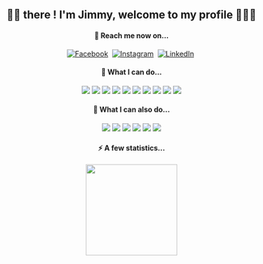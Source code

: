 <h2 align="center">👋🏼 there ! I'm Jimmy, welcome to my profile 👨🏽‍💻</h2>

<h4 align="center">🚀 Reach me now on... </h4>
<p align="center">
<a href="https://www.facebook.com/jimmycabuy" target="_blank"><img src="https://img.shields.io/badge/Facebook-1877F2?style=flat-square&logo=facebook&logoColor=white" alt="Facebook"></a>&nbsp;
<a href="https://instagram.com/jimmycabuy" target="_blank"><img src="https://img.shields.io/badge/Instagram-%23E4405F.svg?&style=flat-square&logo=instagram&logoColor=white" alt="Instagram""></a>&nbsp;
<a href="https://www.linkedin.com/in/jimmycabuy/" target="_blank"><img src="https://img.shields.io/badge/LinkedIn-%230077B5.svg?&style=flat-square&logo=linkedin&logoColor=white" alt="LinkedIn"></a>&nbsp;
</p>

<h4 align="center">🧠 What I can do... </h4>
<p align="center">
  
<img src="https://img.shields.io/badge/HTML5-E34F26?style=flat-square&logo=html5&logoColor=white"> 
<img src="https://img.shields.io/badge/CSS3-1572B6?style=flat-square&logo=css3&logoColor=white">
<img src="https://img.shields.io/badge/JavaScript-F7DF1E?style=flat-square&logo=javascript&logoColor=white">
<img src="https://img.shields.io/badge/Express.js-404D59?style=flat-square&logo=express&&logoColor=white">
<img src="https://img.shields.io/badge/React-20232A?style=flat-square&logo=react&logoColor=white">
<img src="https://img.shields.io/badge/React_Native-20232A?style=flat-square&logo=react&logoColor=white">
<img src="https://img.shields.io/badge/Node.js-43853D?style=flat-square&logo=node.js&logoColor=white">
<img src="https://img.shields.io/badge/jQuery-0769AD?style=flat-square&logo=jquery&logoColor=white">
<img src="https://img.shields.io/badge/Bootstrap-563D7C?style=flat-square&logo=bootstrap&logoColor=white">
<img src="https://img.shields.io/badge/-MongoDB-339933?style=flat-square&logo=Mongodb&logoColor=ffffff">
  
</p>
<h4 align="center">🎯 What I can also do... </h4>

<p align="center">
  
<img src="https://aleen42.github.io/badges/src/photoshop.svg"> 
<img src="https://aleen42.github.io/badges/src/illustrator.svg">
<img src="https://aleen42.github.io/badges/src/premiere.svg">
  
<img src="https://img.shields.io/badge/adobe%20photoshop-%2331A8FF.svg?style=flat-square&logo=adobe%20photoshop&logoColor=white "> 
<img src="https://img.shields.io/badge/Adobe%20XD-470137?style=flat-square&logo=Adobe%20XD&logoColor=#FF61F6">
<img src="https://img.shields.io/badge/Adobe%20Lightroom-31A8FF.svg?style=flat-square&logo=Adobe%20Lightroom&logoColor=white">   
  
  
</p>
  
<h4 align="center">⚡️ A few statistics... </h4>

<p align="center">
  <img height="180em" src="https://github-readme-stats.vercel.app/api/top-langs/?username=jimmycabuy&layout=compact&theme=graywhite/">
</p>
  
  <!--
<div align="center">
  <img src="https://github.com/devicons/devicon/blob/master/icons/java/java-original-wordmark.svg" title="Java" alt="Java" width="40" height="40"/>&nbsp;
  <img src="https://github.com/devicons/devicon/blob/master/icons/react/react-original-wordmark.svg" title="React" alt="React" width="40" height="40"/>&nbsp;
  <img src="https://github.com/devicons/devicon/blob/master/icons/spring/spring-original-wordmark.svg" title="Spring" alt="Spring" width="40" height="40"/>&nbsp;
  <img src="https://github.com/devicons/devicon/blob/master/icons/materialui/materialui-original.svg" title="Material UI" alt="Material UI" width="40" height="40"/>&nbsp;
  <img src="https://github.com/devicons/devicon/blob/master/icons/flutter/flutter-original.svg" title="Flutter" alt="Flutter" width="40" height="40"/>&nbsp;
  <img src="https://github.com/devicons/devicon/blob/master/icons/redux/redux-original.svg" title="Redux" alt="Redux " width="40" height="40"/>&nbsp;
  <img src="https://github.com/devicons/devicon/blob/master/icons/css3/css3-plain-wordmark.svg"  title="CSS3" alt="CSS" width="40" height="40"/>&nbsp;
  <img src="https://github.com/devicons/devicon/blob/master/icons/html5/html5-original.svg" title="HTML5" alt="HTML" width="40" height="40"/>&nbsp;
  <img src="https://github.com/devicons/devicon/blob/master/icons/javascript/javascript-original.svg" title="JavaScript" alt="JavaScript" width="40" height="40"/>&nbsp;
  <img src="https://github.com/devicons/devicon/blob/master/icons/firebase/firebase-plain-wordmark.svg" title="Firebase" alt="Firebase" width="40" height="40"/>&nbsp;
  <img src="https://github.com/devicons/devicon/blob/master/icons/gatsby/gatsby-original.svg" title="Gatsby"  alt="Gatsby" width="40" height="40"/>&nbsp;
  <img src="https://github.com/devicons/devicon/blob/master/icons/mysql/mysql-original-wordmark.svg" title="MySQL"  alt="MySQL" width="40" height="40"/>&nbsp;
  <img src="https://github.com/devicons/devicon/blob/master/icons/nodejs/nodejs-original-wordmark.svg" title="NodeJS" alt="NodeJS" width="40" height="40"/>&nbsp;
  <img src="https://github.com/devicons/devicon/blob/master/icons/amazonwebservices/amazonwebservices-plain-wordmark.svg" title="AWS" alt="AWS" width="40" height="40"/>&nbsp;
  <img src="https://github.com/devicons/devicon/blob/master/icons/git/git-original-wordmark.svg" title="Git" **alt="Git" width="40" height="40"/>
</div>
-->
